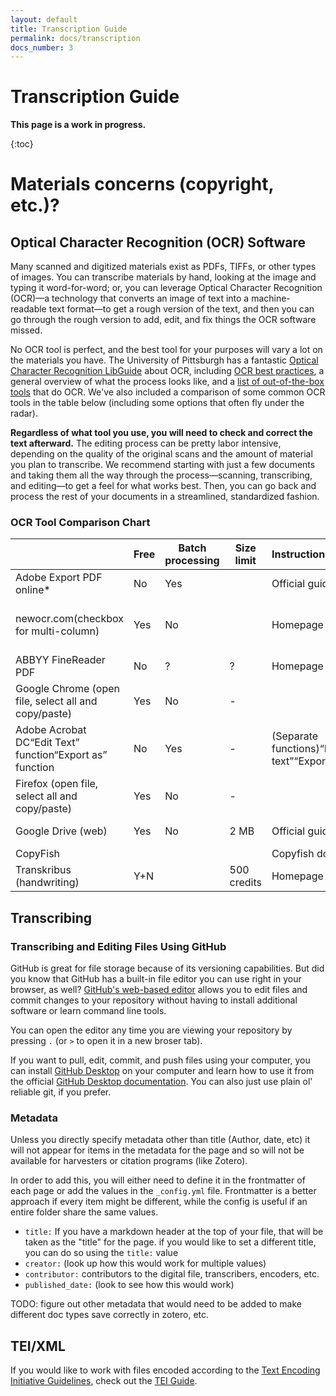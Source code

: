 ```yaml
---
layout: default
title: Transcription Guide
permalink: docs/transcription
docs_number: 3
---
```


# Transcription Guide

**This page is a work in progress.**

{:toc}

# Materials concerns (copyright, etc.)?

## Optical Character Recognition (OCR) Software

Many scanned and digitized materials exist as PDFs, TIFFs, or other types of images. You can transcribe materials by hand, looking at the image and typing it word-for-word; or, you can leverage Optical Character Recognition (OCR)—a technology that converts an image of text into a machine-readable text format—to get a rough version of the text, and then you can go through the rough version to add, edit, and fix things the OCR software missed. 

No OCR tool is perfect, and the best tool for your purposes will vary a lot on the materials you have. The University of Pittsburgh has a fantastic [Optical Character Recognition LibGuide](https://pitt.libguides.com/ocr/intro) about OCR, including [OCR best practices](https://pitt.libguides.com/ocr/bestpractices), a general overview of what the process looks like, and a [list of out-of-the-box tools](https://pitt.libguides.com/ocr/outoftheboxtools) that do OCR. We've also included a comparison of some common OCR tools in the table below (including some options that often fly under the radar).

**Regardless of what tool you use, you will need to check and correct the text afterward.** The editing process can be pretty labor intensive, depending on the quality of the original scans and the amount of material you plan to transcribe. We recommend starting with just a few documents and taking them all the way through the process—scanning, transcribing, and editing—to get a feel for what works best. Then, you can go back and process the rest of your documents in a streamlined, standardized fashion.

### OCR Tool Comparison Chart
|  | Free | Batch processing | Size limit | Instructions/guides | Example output (original doc here) |
| --- | --- | --- | --- | --- | --- |
| Adobe Export PDF online* | No | Yes |  | Official guide | ocr-adobeweb.docx |
| newocr.com(checkbox for multi-column) | Yes | No |  | Homepage | ocr-newocr.dococr-newocr.txt (Plain text option) |
| ABBYY FineReader PDF | No | ? | ? | Homepage | Requires signup |
| Google Chrome (open file, select all and copy/paste) | Yes | No | - |  | ocr-chromecopy.docx |
| Adobe Acrobat DC“Edit Text” function“Export as” function | No | Yes | - | (Separate functions)“Edit text”“Export as” | ocr-adobeedit.docxocr-adobeexport.docx |
| Firefox (open file, select all and copy/paste) | Yes | No | - |  | ocr-firefoxcopy.docx |
| Google Drive (web) | Yes | No | 2 MB | Official guide | ocr-googledrive.docx |
| CopyFish |  |  |  | Copyfish docs |  |
| Transkribus (handwriting) | Y+N |  | 500 credits | Homepage | Requires signup |

## Transcribing 

### Transcribing and Editing Files Using GitHub

GitHub is great for file storage because of its versioning capabilities. But did you know that GitHub has a built-in file editor you can use right in your browser, as well? [GitHub's web-based editor](https://docs.github.com/en/codespaces/the-githubdev-web-based-editor#opening-the-githubdev-editor) allows you to edit files and commit changes to your repository without having to install additional software or learn command line tools.

You can open the editor any time you are viewing your repository by pressing `.` (or `>` to open it in a new broser tab).

If you want to pull, edit, commit, and push files using your computer, you can install [GitHub Desktop](https://desktop.github.com/download/) on your computer and learn how to use it from the official [GitHub Desktop documentation](https://docs.github.com/en/desktop). You can also just use plain ol' reliable git, if you prefer.

### Metadata

Unless you directly specify metadata other than title (Author, date, etc) it will not appear for items in the metadata for the page and so will not be available for harvesters or citation programs (like Zotero).

In order to add this, you will either need to define it in the frontmatter of each page or add the values in the `_config.yml` file. Frontmatter is a better approach if every item might be different, while the config is useful if an entire folder share the same values. 

- `title:` If you have a markdown header at the top of your file, that will be taken as the "title" for the page. if you would like to set a different title, you can do so using the `title:` value
- `creator:` (look up how this would work for multiple values)
- `contributor:` contributors to the digital file, transcribers, encoders, etc.
- `published_date:` (look to see how this would work)

TODO: figure out other metadata that would need to be added to make different doc types save correctly in zotero, etc.

## TEI/XML

If you would like to work with files encoded according to the [Text Encoding Initiative Guidelines](https://tei-c.org/guidelines/), check out the [TEI Guide](https://recoveryhub.github.io/edition_template/docs/config).